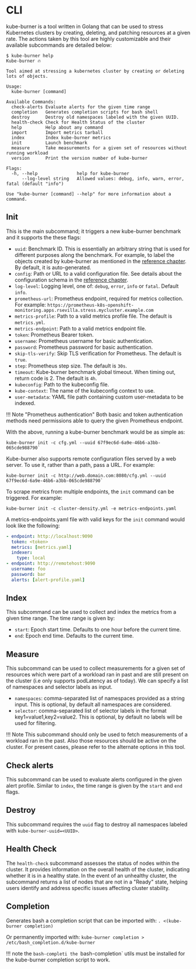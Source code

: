 # CLI

kube-burner is a tool written in Golang that can be used to stress Kubernetes clusters by creating, deleting, and patching resources at a
given rate. The actions taken by this tool are highly customizable and their available subcommands are detailed below:

```console
$ kube-burner help
Kube-burner 🔥

Tool aimed at stressing a kubernetes cluster by creating or deleting lots of objects.

Usage:
  kube-burner [command]

Available Commands:
  check-alerts Evaluate alerts for the given time range
  completion   Generates completion scripts for bash shell
  destroy      Destroy old namespaces labeled with the given UUID.
  health-check Check for Health Status of the cluster
  help         Help about any command
  import       Import metrics tarball
  index        Index kube-burner metrics
  init         Launch benchmark
  measure      Take measurements for a given set of resources without running workload
  version      Print the version number of kube-burner

Flags:
  -h, --help               help for kube-burner
      --log-level string   Allowed values: debug, info, warn, error, fatal (default "info")

Use "kube-burner [command] --help" for more information about a command.
```

## Init

This is the main subcommand; it triggers a new kube-burner benchmark and it supports the these flags:

- `uuid`: Benchmark ID. This is essentially an arbitrary string that is used for different purposes along the benchmark. For example, to label the objects created by kube-burner as mentioned in the [reference chapter](/docs/reference/configuration.md#default-labels). By default, it is auto-generated.
- `config`: Path or URL to a valid configuration file. See details about the configuration schema in the [reference chapter](/docs/observability/alerting.md#configuration).
- `log-level`: Logging level, one of: `debug`, `error`, `info` or `fatal`. Default `info`.
- `prometheus-url`: Prometheus endpoint, required for metrics collection. For example: `https://prometheus-k8s-openshift-monitoring.apps.rsevilla.stress.mycluster.example.com`
- `metrics-profile`: Path to a valid metrics profile file. The default is `metrics.yml`.
- `metrics-endpoint`: Path to a valid metrics endpoint file.
- `token`: Prometheus Bearer token.
- `username`: Prometheus username for basic authentication.
- `password`: Prometheus password for basic authentication.
- `skip-tls-verify`: Skip TLS verification for Prometheus. The default is `true`.
- `step`: Prometheus step size. The default is `30s`.
- `timeout`: Kube-burner benchmark global timeout. When timing out, return code is 2. The default is `4h`. 
- `kubeconfig`: Path to the kubeconfig file.
- `kube-context`: The name of the kubeconfig context to use.
- `user-metadata`: YAML file path containing custom user-metadata to be indexed.

!!! Note "Prometheus authentication"
    Both basic and token authentication methods need permissions able to query the given Prometheus endpoint.

With the above, running a kube-burner benchmark would be as simple as:

```console
kube-burner init -c cfg.yml --uuid 67f9ec6d-6a9e-46b6-a3bb-065cde988790`
```

Kube-burner also supports remote configuration files served by a web server. To use it, rather than a path, pass a URL. For example:

```console
kube-burner init -c http://web.domain.com:8080/cfg.yml --uuid 67f9ec6d-6a9e-46b6-a3bb-065cde988790`
```

To scrape metrics from multiple endpoints, the  `init` command can be triggered. For example:

```console
kube-burner init -c cluster-density.yml -e metrics-endpoints.yaml
```

A metrics-endpoints.yaml file with valid keys for the `init` command would look like the following:

```yaml
- endpoint: http://localhost:9090
  token: <token>
  metrics: [metrics.yaml]
  indexer:
    type: local
- endpoint: http://remotehost:9090
  username: foo
  password: bar
  alerts: [alert-profile.yaml]
```

## Index

This subcommand can be used to collect and index the metrics from a given time range. The time range is given by:

- `start`: Epoch start time. Defaults to one hour before the current time.
- `end`: Epoch end time. Defaults to the current time.

## Measure

This subcommand can be used to collect measurements for a given set of resources which were part of a workload ran in past and are still present on the cluster (i.e only supports podLatency as of today).
We can specify a list of namespaces and selector labels as input.

- `namespaces`: comma-separated list of namespaces provided as a string input. This is optional, by default all namespaces are considered.
- `selector`: comma-separated list of selector labels in the format key1=value1,key2=value2. This is optional, by default no labels will be used for filtering.

!!! Note
    This subcommand should only be used to fetch measurements of a workload ran in the past. Also those resources should be active on the cluster. For present cases, please refer to the alternate options in this tool.

## Check alerts

This subcommand can be used to evaluate alerts configured in the given alert profile. Similar to `index`, the time range is given by the `start` and `end` flags.

## Destroy

This subcommand requires the `uuid` flag to destroy all namespaces labeled with `kube-burner-uuid=<UUID>`.

## Health Check

The `health-check` subcommand assesses the status of nodes within the cluster. It provides information on the overall health of the cluster, indicating whether it is in a healthy state. In the event of an unhealthy cluster, the subcommand returns a list of nodes that are not in a "Ready" state, helping users identify and address specific issues affecting cluster stability.

## Completion

Generates bash a completion script that can be imported with:
`. <(kube-burner completion)`

Or permanently imported with:
`kube-burner completion > /etc/bash_completion.d/kube-burner`

!!! note
    the `bash-completi
    the `bash-completion` utils must be installed for the kube-burner completion script to work.
